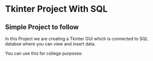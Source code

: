 # Tkinter Project With SQL

## Simple Project to follow

In this Project we are creating a Tkinter GUI which is connected to SQL databse where you can view and insert data.

You can use this for college purposes: